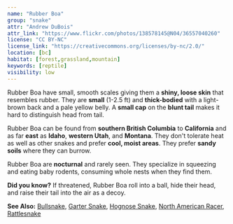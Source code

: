 ```yaml
---
name: "Rubber Boa"
group: "snake"
attr: "Andrew DuBois"
attr_link: "https://www.flickr.com/photos/138578145@N04/36557040260"
license: "CC BY-NC"
license_link: "https://creativecommons.org/licenses/by-nc/2.0/"
location: [bc]
habitat: [forest,grassland,mountain]
keywords: [reptile]
visibility: low
---
```

Rubber Boa have small, smooth scales giving them a **shiny, loose skin** that resembles rubber. They are **small** (1-2.5 ft) and **thick-bodied** with a light-brown back and a pale yellow belly. A **small cap** on the **blunt tail** makes it hard to distinguish head from tail.

Rubber Boa can be found from **southern British Columbia** to **California** and as far **east** as **Idaho**, **western Utah**, and **Montana**. They don't tolerate heat as well as other snakes and prefer **cool, moist areas**. They prefer **sandy soils** where they can burrow.

Rubber Boa are **nocturnal** and rarely seen. They specialize in squeezing and eating baby rodents, consuming whole nests when they find them.

**Did you know?** If threatened, Rubber Boa roll into a ball, hide their head, and raise their tail into the air as a decoy.

<!-- generated, do not edit -->
**See Also:**
[Bullsnake](/herps/bullsnake/),
[Garter Snake](/herps/gartsnake/),
[Hognose Snake](/herps/hognsnake/),
[North American Racer](/herps/naracer/),
[Rattlesnake](/herps/ratlsnak/)
